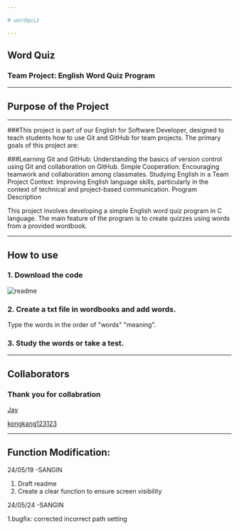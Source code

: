 ```yaml
---

# wordquiz

---
```


## Word Quiz
### Team Project: English Word Quiz Program



---
## Purpose of the Project
---

###This project is part of our English for Software Developer, designed to teach students how to use Git and GitHub for team projects. The primary goals of this project are:

###Learning Git and GitHub: Understanding the basics of version control using Git and collaboration on GitHub.
Simple Cooperation: Encouraging teamwork and collaboration among classmates.
Studying English in a Team Project Context: Improving English language skills, particularly in the context of technical and project-based communication.
Program Description


This project involves developing a simple English word quiz program in C language. The main feature of the program is to create quizzes using words from a provided wordbook.



---
## How to use

### 1. Download the code
![readme](https://github.com/C0BlA/wordquiz/assets/92429722/82b9faf9-c207-43cb-adcf-7e93e8b2b8e2)<div align="left">


### 2. Create a txt file in wordbooks and add words.
Type the words in the order of "words" "meaning".


### 3. Study the words or take a test.



---
## Collaborators

### Thank you for collabration

[Jay](https://github.com/junseok-jay)

[kongkang123123](https://github.com/kongkang123123)

---
## Function Modification:

24/05/19 -SANGIN
1. Draft readme
2. Create a clear function to ensure screen visibility


24/05/24 -SANGIN

1.bugfix: corrected incorrect path setting
